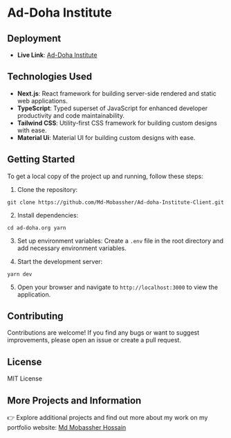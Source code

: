 # Ad-Doha Institute

## Deployment

- **Live Link**: [Ad-Doha Institute](https://ad-doha-institute.vercel.app)

## Technologies Used

- **Next.js**: React framework for building server-side rendered and static web applications.
- **TypeScript**: Typed superset of JavaScript for enhanced developer productivity and code maintainability.
- **Tailwind CSS**: Utility-first CSS framework for building custom designs with ease.
- **Material Ui**: Material UI for building custom designs with ease.

## Getting Started

To get a local copy of the project up and running, follow these steps:

1. Clone the repository:

```
git clone https://github.com/Md-Mobassher/Ad-doha-Institute-Client.git
```

2. Install dependencies:

```
cd ad-doha.org yarn
```

3. Set up environment variables:
   Create a `.env` file in the root directory and add necessary environment variables.

4. Start the development server:

```
yarn dev
```

5. Open your browser and navigate to `http://localhost:3000` to view the application.

## Contributing

Contributions are welcome! If you find any bugs or want to suggest improvements, please open an issue or create a pull request.

## License

MIT License

## More Projects and Information

👉 Explore additional projects and find out more about my work on my portfolio website: [Md Mobassher Hossain](https://mobassher.vercel.app)
